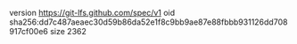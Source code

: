 version https://git-lfs.github.com/spec/v1
oid sha256:dd7c487aeaec30d59b86da52e1f8c9bb9ae87e88fbbb931126dd708917cf00e6
size 2362
